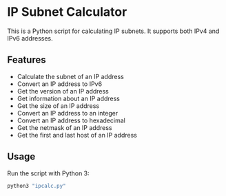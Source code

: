 # IP Subnet Calculator

This is a Python script for calculating IP subnets. It supports both IPv4 and IPv6 addresses.

## Features

- Calculate the subnet of an IP address
- Convert an IP address to IPv6
- Get the version of an IP address
- Get information about an IP address
- Get the size of an IP address
- Convert an IP address to an integer
- Convert an IP address to hexadecimal
- Get the netmask of an IP address
- Get the first and last host of an IP address

## Usage

Run the script with Python 3:

```bash
python3 "ipcalc.py"

